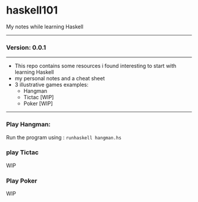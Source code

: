 # haskell101
My notes while learning Haskell

---

### Version: 0.0.1
***

* This repo contains some resources i found interesting to start with learning Haskell
* my personal notes and a cheat sheet
* 3 illustrative games examples:
  - Hangman
  - Tictac [WIP]
  - Poker [WIP]

---

### Play Hangman:
Run the program using : `runhaskell hangman.hs`

### play Tictac
WIP

### Play Poker 
WIP
